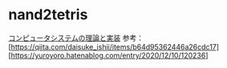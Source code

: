 # nand2tetris
[コンピュータシステムの理論と実装](https://www.oreilly.co.jp/books/9784873117126/)
参考：[https://qiita.com/daisuke_ishii/items/b64d95362446a26cdc17]
     [https://yuroyoro.hatenablog.com/entry/2020/12/10/120236]